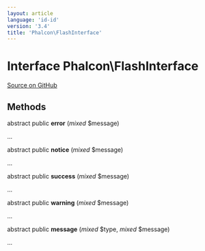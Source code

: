 ```yaml
---
layout: article
language: 'id-id'
version: '3.4'
title: 'Phalcon\FlashInterface'
---
```


# Interface **Phalcon\FlashInterface**

<a href="https://github.com/phalcon/cphalcon/tree/v3.4.0/phalcon/flashinterface.zep" class="btn btn-default btn-sm">Source on GitHub</a>

## Methods

abstract public **error** (*mixed* $message)

...

abstract public **notice** (*mixed* $message)

...

abstract public **success** (*mixed* $message)

...

abstract public **warning** (*mixed* $message)

...

abstract public **message** (*mixed* $type, *mixed* $message)

...